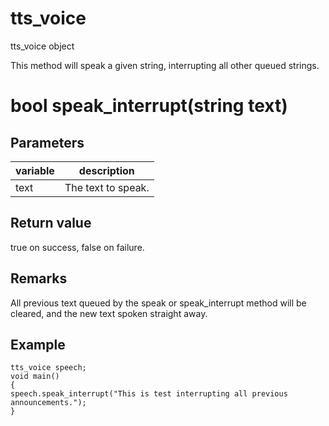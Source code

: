# tts_voice


tts_voice object

This method will speak a given string, interrupting all other queued strings.

# bool speak_interrupt(string text)

## Parameters

variable | description
---|---
text | The text to speak.

## Return value

true on success, false on failure.

## Remarks

All previous text queued by the speak or speak_interrupt method will be cleared, and the new text spoken straight away.

## Example

```
tts_voice speech;
void main()
{
speech.speak_interrupt("This is test interrupting all previous announcements.");
}
```